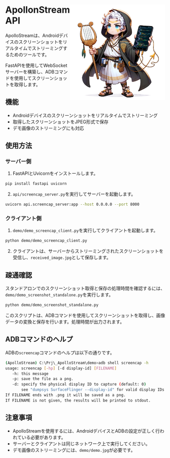 
<h1>
<img src="https://raw.githubusercontent.com/Sunwood-ai-labs/ApollonStreamAPI/main/docs/Apollon_icon.png" height=300px align="right"/>
ApollonStreamAPI
</h1>

ApolloStreamは、Androidデバイスのスクリーンショットをリアルタイムでストリーミングするためのツールです。

FastAPIを使用してWebSocketサーバーを構築し、ADBコマンドを使用してスクリーンショットを取得します。

## 機能

- Androidデバイスのスクリーンショットをリアルタイムでストリーミング
- 取得したスクリーンショットをJPEG形式で保存
- デモ画像のストリーミングにも対応

## 使用方法

### サーバー側

1. FastAPIとUvicornをインストールします。

```bash
pip install fastapi uvicorn
```

2. `api/screencap_server.py`を実行してサーバーを起動します。

```bash
uvicorn api.screencap_server:app --host 0.0.0.0 --port 8000
```

### クライアント側

1. `demo/demo_screencap_client.py`を実行してクライアントを起動します。

```bash
python demo/demo_screencap_client.py
```

2. クライアントは、サーバーからストリーミングされたスクリーンショットを受信し、`received_image.jpg`として保存します。

## 疎通確認

スタンドアロンでのスクリーンショット取得と保存の処理時間を確認するには、`demo/demo_screenshot_standalone.py`を実行します。

```bash
python demo/demo_screenshot_standalone.py
```

このスクリプトは、ADBコマンドを使用してスクリーンショットを取得し、画像データの変換と保存を行います。処理時間が出力されます。

## ADBコマンドのヘルプ

ADBの`screencap`コマンドのヘルプは以下の通りです。

```bash
(ApolloStream) C:\Prj\_ApolloStream\demo>adb shell screencap -h    
usage: screencap [-hp] [-d display-id] [FILENAME]
   -h: this message
   -p: save the file as a png.
   -d: specify the physical display ID to capture (default: 0)
       see "dumpsys SurfaceFlinger --display-id" for valid display IDs.
If FILENAME ends with .png it will be saved as a png.
If FILENAME is not given, the results will be printed to stdout.
```

## 注意事項

- ApolloStreamを使用するには、AndroidデバイスとADBの設定が正しく行われている必要があります。
- サーバーとクライアントは同じネットワーク上で実行してください。
- デモ画像のストリーミングには、`demo/demo.jpg`が必要です。
